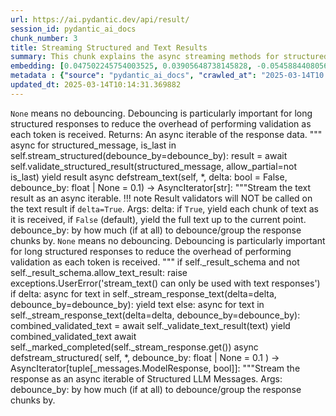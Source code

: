 ```yaml
---
url: https://ai.pydantic.dev/api/result/
session_id: pydantic_ai_docs
chunk_number: 3
title: Streaming Structured and Text Results
summary: This chunk explains the async streaming methods for structured messages and text results. It details the use of debouncing to manage validation overhead and describes the behavior of the `stream_text` method, including the impact of the `delta` parameter on result handling.
embedding: [0.047502245754003525, 0.03905648738145828, -0.0545884408056736, -0.005162727553397417, 0.01124727912247181, 0.03438041731715202, -0.008610554039478302, -0.004537020344287157, 0.012308148667216301, 0.024039514362812042, -0.009939216077327728, 0.0256462674587965, -0.00573693634942174, -0.00762178236618638, 0.012040356174111366, 0.019631240516901016, 0.024183709174394608, 0.003834065515547991, 0.019353147596120834, 0.026037657633423805, 0.040848635137081146, -0.019239850342273712, 0.03155830129981041, -0.0071737454272806644, -0.008641453459858894, 0.0017252007964998484, -0.03355644270777702, 0.04873821139335632, -0.03468941152095795, -0.012266949750483036, -0.06311660259962082, -0.014656482264399529, 0.020578812807798386, -0.0036409462336450815, -0.00639096787199378, 0.032650068402290344, -0.017087211832404137, 0.05615399777889252, 0.0026521743275225163, -0.014955173246562481, 0.041425418108701706, -0.04321756586432457, -0.02117619663476944, -0.01387370377779007, -0.007137696258723736, 0.028241794556379318, 0.022556357085704803, 0.006015028338879347, 0.047502245754003525, 0.03685234859585762, -0.027397219091653824, 0.021773578599095345, 0.03423622250556946, -0.0020045803394168615, 0.0018500847509130836, -0.058996718376874924, -0.023936517536640167, 0.013914902694523335, 0.002948290901258588, -0.03837670385837555, 0.02539907582104206, -0.014862475916743279, -0.01723140850663185, -0.032073285430669785, -0.011288478039205074, -0.00646306574344635, -0.023874718695878983, 0.0320114865899086, -0.020589113235473633, -0.005018531810492277, 0.03184669092297554, 0.005010806955397129, -0.030260536819696426, 0.0052013518288731575, -0.04993297532200813, -0.004385099746286869, 0.029024571180343628, 0.012833434157073498, -0.011113382875919342, -0.028221195563673973, -0.01344111654907465, -0.020259521901607513, -0.010866190306842327, -0.018858762457966805, -0.013307220302522182, -0.009429381228983402, -0.013842805288732052, 0.012359647080302238, 0.007441537920385599, 0.007338540628552437, -0.012740736827254295, -0.0022569231223315, -0.03514259681105614, 0.016963616013526917, 0.031249308958649635, -0.012689238414168358, 0.013266021385788918, -0.028324192389845848, -0.010253357701003551, -0.032073285430669785, 0.06497054547071457, 0.014491686597466469, -0.05631879344582558, -0.013863404281437397, 0.010248207487165928, 0.0190853551030159, 0.018209880217909813, -0.0056493887677788734, -0.0726335272192955, -0.05071575194597244, -0.025708066299557686, 0.014986072666943073, 0.030054543167352676, -0.000447071623057127, 0.013544113375246525, -0.02241216041147709, -0.05244610458612442, -0.00558244064450264, -0.0016878643073141575, 0.006303420290350914, 0.0030152390245348215, 0.010866190306842327, 0.0016234911745414138, 0.0035611235070973635, -0.0010673070792108774, -0.036337364464998245, 0.02704702876508236, -0.058914318680763245, -0.020908404141664505, -0.01139147486537695, 0.07374589890241623, -0.012946730479598045, -0.01699451543390751, -0.024142511188983917, -0.025378476828336716, 0.004403124563395977, -0.047255050390958786, 0.03627556562423706, -0.015161167830228806, 0.014120897278189659, -0.05656598508358002, -0.028591984882950783, 0.05034496262669563, 0.005417645443230867, 0.016191137954592705, 0.02614065445959568, -0.01247294433414936, 0.005463994108140469, -0.047090254724025726, 0.009074040688574314, 0.024266107007861137, 0.007668131031095982, -0.05050975829362869, 0.05491803213953972, 0.0007563846884295344, -0.00911009032279253, 0.005095779430121183, 0.010243058204650879, 0.037037745118141174, -0.03905648738145828, 0.001364711089991033, -0.009758971631526947, -0.002045779023319483, -0.0002161329030059278, 0.006694809067994356, -0.017993586137890816, -0.0066999588161706924, -0.029889747500419617, 0.01360591221600771, 0.015161167830228806, 0.032196883112192154, 0.011587169021368027, -0.018807264044880867, 0.028550785034894943, -0.02270055189728737, -0.041219424456357956, -0.08915425837039948, -0.04136361926794052, -8.93680589797441e-06, -0.04503031447529793, -0.03390663117170334, -0.011422374285757542, -0.03866509720683098, -0.04416513815522194, -0.00653516361489892, 0.013513214886188507, 0.03131110593676567, -0.015820348635315895, -0.0050005074590444565, 0.02059941180050373, -0.028694981709122658, 0.04128122329711914, -0.02568746730685234, -0.013987001031637192, -0.05178692191839218, 0.006169524043798447, 0.04507151246070862, 0.02028012089431286, 0.0005487812450155616, 0.003965386655181646, 0.03394783288240433, 0.0028993673622608185, -0.01381190586835146, -0.03147590160369873, 0.06410536915063858, -0.003880414180457592, -0.017004813998937607, 0.010083412751555443, -0.023400932550430298, -0.0422699935734272, 0.009213087148964405, -0.012740736827254295, -0.009516928344964981, -0.0055463919416069984, -0.007106797304004431, -0.01973423734307289, -0.017942087724804878, -0.03267066925764084, 0.0018166106892749667, -0.012658338993787766, -0.009177038446068764, 0.038850490003824234, 0.02754141390323639, 0.01751979999244213, -0.02622305229306221, 0.04222879558801651, -0.02581106312572956, -0.011793163605034351, -0.007925624027848244, 0.013183623552322388, -0.004619418177753687, -0.03833550587296486, -0.012153653427958488, -0.017797892913222313, 0.03841790556907654, -0.05351727455854416, -0.02671743743121624, 0.007616632618010044, 0.03374183923006058, -0.003375728614628315, -0.04404154419898987, -0.01904415711760521, 0.026738036423921585, 0.02294774539768696, -0.029827948659658432, 0.007271592505276203, -0.014275392517447472, -0.036296162754297256, 0.02015652507543564, 0.05055095627903938, -0.0074878865852952, -0.06797806173563004, -0.007014099974185228, -0.04004525765776634, -0.038108911365270615, -0.026779236271977425, -0.02828299254179001, 0.0024667796678841114, -0.03139350563287735, -0.017921488732099533, 0.07135636359453201, 0.046472273766994476, -0.06233382225036621, 0.04548350349068642, 0.004714690614491701, -0.03335044905543327, 0.029910346493124962, -0.03320625424385071, 0.031784892082214355, 0.01674732193350792, 0.01358531229197979, 7.958132482599467e-05, -0.0087187010794878, 0.01657222770154476, -0.029807349666953087, 0.015789449214935303, 0.0008426447166129947, -0.06015028432011604, 0.028859777376055717, -0.0018475097604095936, 0.014491686597466469, 0.0030796120408922434, 0.00785867590457201, 0.012236051261425018, -0.02770620957016945, -0.007472436875104904, 0.058213938027620316, -0.04109582677483559, 0.04350595921278, 0.04383555054664612, 0.02125859260559082, 0.007369439583271742, -0.012524442747235298, -0.009903167374432087, 0.006416717078536749, -0.046801865100860596, 0.02121739462018013, 0.037202537059783936, -0.015192066319286823, -0.00034117777249775827, -0.016644325107336044, 0.0026650489307940006, 0.0062261722050607204, 0.018354076892137527, 0.010294556617736816, 0.06192183494567871, -0.02986914850771427, -0.0041816807352006435, 0.0021668006666004658, 0.012359647080302238, -0.0005008231964893639, 0.05446484684944153, -0.02717062458395958, 0.00535584706813097, -0.03845910355448723, -0.03592537343502045, 0.037861719727516174, 0.007724779658019543, 0.04049844294786453, -0.06542373448610306, -0.022824149578809738, 0.015583455562591553, 0.03592537343502045, -0.002956015756353736, 0.00017074981587938964, -0.0197033379226923, 0.004220304545015097, -0.005216801073402166, -0.020784806460142136, -0.015748251229524612, -0.03623436763882637, -0.04088983312249184, -0.012380247004330158, 0.00017010608280543238, -0.017458001151680946, -0.028406590223312378, 0.027191223576664925, -0.028900975361466408, 0.05079815164208412, 0.07498186081647873, 0.029024571180343628, 0.03866509720683098, 0.010618996806442738, -0.018807264044880867, -0.046431075781583786, -0.0020329044200479984, 0.01953854225575924, -0.004490671679377556, -0.017756693065166473, 0.006020178087055683, 0.017869990319013596, -0.0010370516683906317, -0.028509587049484253, -0.04259958490729332, 0.03751153126358986, 0.0074775866232812405, -0.01916775293648243, 0.04072503745555878, 0.024884089827537537, -0.02035222016274929, -0.02498708665370941, -0.03415382653474808, -0.011937359347939491, 0.03930367901921272, 0.010979486629366875, 0.03714074194431305, -0.05022136867046356, -0.015737950801849365, -0.05224011093378067, -0.015655552968382835, 0.06192183494567871, 0.02986914850771427, 0.056895576417446136, 0.014852176420390606, -0.02647024393081665, 0.01147387269884348, 0.015161167830228806, 0.009712622500956059, 0.0040297601372003555, 0.036749351769685745, -0.01372950803488493, 0.020620012655854225, -0.023833520710468292, -0.02597585879266262, -0.011267878115177155, 0.07172715663909912, -0.01764339581131935, -0.002675348659977317, 0.02457509934902191, 0.014378389343619347, -0.02036251872777939, -0.01817898079752922, -0.005134403705596924, 0.03833550587296486, 0.019033856689929962, 0.04035424813628197, -0.001977543579414487, 0.014316591434180737, 0.03275306522846222, -0.03316505253314972, 0.06653609871864319, 0.038026515394449234, -0.0061540743336081505, 0.03497780114412308, 0.014769778586924076, 0.030466530472040176, 0.04018945246934891, -0.019425245001912117, 0.04095163196325302, -0.002372794784605503, 0.024966487661004066, -0.04354715719819069, 0.0014548335457220674, -0.04140481725335121, -0.014059099368751049, -0.021608782932162285, -0.02257695607841015, 0.02129979245364666, 0.04956218600273132, 0.05384686216711998, -0.03370063751935959, -0.0611390545964241, -0.019322248175740242, -0.023462731391191483, 0.045813094824552536, 0.06414657086133957, 0.0389946885406971, -0.04128122329711914, -0.023833520710468292, -0.017252007499337196, -0.015789449214935303, -0.019394347444176674, 0.03868569806218147, -0.016355933621525764, -0.008481808006763458, 0.014738879166543484, -0.023648126050829887, -0.0051215291023254395, -0.03718193992972374, -0.048614613711833954, 0.05125133693218231, 0.0023135715164244175, -0.057925548404455185, 0.005170452408492565, -0.04651347175240517, 0.03077552281320095, -0.011875561438500881, 0.005798734724521637, 0.032196883112192154, -0.021979572251439095, 0.014718280173838139, 0.02092900313436985, 0.015943944454193115, -0.032032087445259094, -0.020053528249263763, -0.04280557855963707, 0.05603040009737015, 0.01058809831738472, 0.04095163196325302, -0.05421765148639679, 0.005108654033392668, -0.03800591453909874, -0.029106969013810158, 0.03312385454773903, -0.04169321060180664, -0.01699451543390751, -0.013029128313064575, 0.010006164200603962, 0.0027500216383486986, 0.048079028725624084, 0.024183709174394608, 0.03032233566045761, -0.0040220352821052074, 0.04113702476024628, 0.009800170548260212, -0.008821697905659676, 0.0709855780005455, -0.020290421321988106, 0.004964458290487528, -0.03398903086781502, 0.0017651121597737074, -0.049644581973552704, -0.04375315085053444, -0.021155595779418945, -0.029724951833486557, 0.0075342352502048016, -0.007343690376728773, -0.047790635377168655, -0.017633097246289253, -0.03491600230336189, 0.020208023488521576, 0.0348954051733017, -0.02241216041147709, -0.006143774837255478, 0.03337104618549347, -0.05009777098894119, -0.05557721480727196, -0.01682971976697445, 0.05195171758532524, -0.011175180785357952, -0.010299705900251865, -0.010021613910794258, -0.01985783316195011, -0.006875053979456425, 0.03850030153989792, 0.005350697319954634, -0.023606926202774048, -0.0021281768567860126, -0.008950444869697094, 0.033020857721567154, -0.0001557830546516925, -0.028715580701828003, 0.03957147151231766, 0.025543270632624626, -0.0029328414238989353, 0.004434023518115282, -0.020537614822387695, -0.018611568957567215, -0.03452461585402489, 0.015078769996762276, -0.009501478634774685, -0.024204310029745102, 0.029415961354970932, 0.00022852473193779588, -0.033268049359321594, 0.001476720324717462, -0.029024571180343628, 0.005711187142878771, 0.03192909061908722, 0.03977746516466141, 0.020784806460142136, 0.019105954095721245, -0.0012707262067124248, 0.03217628225684166, -0.0033345299307256937, -0.037326134741306305, 0.012411145493388176, -0.0007879275362938643, -0.01278193574398756, 0.008445759303867817, -0.01253474224358797, -0.0060510775074362755, -0.019888732582330704, -0.0029328414238989353, 0.008759899996221066, 0.00754968449473381, 0.011515071615576744, -0.016685523092746735, 0.006808105856180191, 0.014790378510951996, 0.0009604475926607847, -0.02799460105597973, 0.04540110379457474, -0.014028199948370457, -0.005077755078673363, 0.013966401107609272, -0.018374675884842873, 0.024554500356316566, -0.00839426089078188, 0.002953440649434924, 0.007142846006900072, -0.006184973753988743, 0.014357790350914001, 0.0051756021566689014, -0.06015028432011604, 0.01608814112842083, 0.027520814910531044, 0.04371195286512375, 0.026449644938111305, 0.04150781407952309, 0.014677081257104874, -0.038108911365270615, 0.00792047381401062, 0.004349051043391228, -0.02187657542526722, -0.045648299157619476, 0.004714690614491701, -0.0052734497003257275, -0.04470072314143181, 0.047255050390958786, -0.015511357225477695, -0.029930945485830307, 0.02708822675049305, -0.016561927273869514, -0.016057241708040237, 0.03503959998488426, -0.0036280713975429535, 0.01410029735416174, -0.004691516049206257, -0.013616211712360382, 0.006736007984727621, 0.02162938378751278, 0.005772985517978668, 0.0348954051733017, -0.059326305985450745, -0.015398060902953148, -0.0018874211236834526, -0.01945614442229271, -0.04507151246070862, 0.004387674853205681, 0.03335044905543327, 0.005690587684512138, -0.011690166778862476, 0.037861719727516174, 0.008651752956211567, 0.019672438502311707, 0.01735500432550907, -0.027273621410131454, -0.020743608474731445, 0.021237993612885475, 0.006231322418898344, 0.004034909885376692, 0.009722922928631306, -0.04107522964477539, -0.013193923979997635, 0.0332474522292614, -0.011865261942148209, 0.03126990795135498, 0.022844748571515083, -0.024719294160604477, -0.009218237362802029, 0.018117183819413185, 0.007601183373481035, 0.016469230875372887, 0.0332474522292614, -0.019023558124899864, -0.023009544238448143, 0.004755889531224966, -0.028447788208723068, 0.016675224527716637, -0.0201153252273798, 0.010546899400651455, 0.023977715522050858, 0.03262946754693985, -0.011875561438500881, -0.02539907582104206, 0.02787100523710251, 0.014821277000010014, -0.058172740042209625, 0.008033771067857742, 0.01695331558585167, 0.04490672051906586, 0.03751153126358986, 0.027562012895941734, -0.011515071615576744, -0.012915831990540028, -0.03106391429901123, -0.00857450533658266, 0.002809244906529784, -0.009501478634774685, 0.03386543318629265, 0.001049926271662116, 0.027397219091653824, 0.02618185244500637, 0.026696838438510895, -0.024678096175193787, -0.057554759085178375, -0.009506628848612309, 0.01608814112842083, 0.006622711196541786, 0.02121739462018013, 0.018364375457167625, -0.020784806460142136, 0.03950967267155647, -0.0508805476129055, 0.031702496111392975, 0.010639596730470657, -0.002793795196339488, 0.022391561418771744, 0.03555458411574364, 0.031496502459049225, -0.009836219251155853, 0.028035800904035568, -0.04408274218440056, 0.003975686617195606, 0.009434530511498451, -0.005144703201949596, -0.02684103511273861, -0.014965472742915154, 0.02036251872777939, 0.019682738929986954, 0.028097597882151604, -0.02733542025089264, -0.03946847468614578, 0.009511779062449932, -0.028839176520705223, 0.04099282994866371, 0.0065969619899988174, 0.01307032722979784, 0.04074563831090927, 0.011401774361729622, -0.03491600230336189, 0.014543185010552406, -0.005458844359964132, 0.040807437151670456, 0.0061231753788888454, 0.002680498640984297, 0.03085791878402233, 0.017746394500136375, -0.012833434157073498, -0.00426922831684351, -0.009161588735878468, 0.002285247202962637, 0.017385903745889664, 0.0010640884283930063, 0.012246350757777691, -0.009424231015145779, -0.009516928344964981, 0.014398989267647266, 0.017138710245490074, -0.0051833270117640495, -0.007812327239662409, 0.030796121805906296, 0.0275002159178257, -0.019682738929986954, -0.03495720401406288, -0.0071634454652667046, -0.016634024679660797, -0.006066526751965284, -0.03238227590918541, -0.005520642269402742, 0.0024757918436080217, -0.0020071552135050297, -0.0052734497003257275, 0.017087211832404137, -0.037532128393650055, 0.01944584585726261, 0.0207230094820261, 0.006298270542174578, 0.03081672079861164, -0.018281977623701096, 0.013224822469055653, 0.03726433590054512, -0.0258522629737854, -0.021320391446352005, -0.014512285590171814, -0.014934574253857136, -0.01253474224358797, -0.016366232186555862, -0.0008001584210433066, -0.03205268457531929, -0.021732380613684654, -0.00017316380399279296, 0.04045724496245384, -0.019394347444176674, -0.011206080205738544, -0.01612933911383152, 0.03644036129117012, -0.015253865160048008, 0.019064756110310555, -0.007302491459995508, 0.0026161253917962313, -0.01694301702082157, 0.03015753999352455, 0.02548147365450859, 0.00434132618829608, 0.04441233351826668, 0.004565344657748938, -0.03131110593676567, -0.016798820346593857, -0.04371195286512375, 0.011927059851586819, -0.035060200840234756, 0.015027271583676338, -0.010387253947556019, 0.011484172195196152, -0.0414460189640522, 0.06307540088891983, 0.024389704689383507, -0.003975686617195606, -0.0023071342147886753, -0.0258522629737854, 0.0022427609656006098, 0.04972698166966438, 0.03520439565181732, -0.02183537743985653, 0.006854454521089792, 0.025234280154109, 0.018889661878347397, -0.038809292018413544, 0.023545127362012863, 0.016634024679660797, 0.002837568987160921, -0.00513955345377326, 0.011566570028662682, 0.02782980538904667, -0.007019249722361565, -0.012225750833749771, 0.04507151246070862, -0.006087126210331917, 0.001599029405042529, -0.02774740755558014, 0.013338119722902775, -0.012895232066512108, -0.027356019243597984, -0.03833550587296486, 0.00341692753136158, -0.05545361712574959, -0.011587169021368027, 0.014697680249810219, -0.012483243830502033, -0.0005848301807418466, -0.035060200840234756, -0.004004010930657387, 0.011113382875919342, -0.012431745417416096, -0.025296078994870186, -0.003844365244731307, -0.010917688719928265, -0.004050359595566988, -0.022762350738048553, 0.008646603673696518, 0.025234280154109, -0.011144282296299934, -0.016520729288458824, 0.015696752816438675, -0.04420633986592293, -0.03635796159505844, 0.007626932580024004, -0.04424753785133362, 0.004122457467019558, -0.002809244906529784, -0.05108654126524925, 0.016922418028116226, -0.036872949451208115, 0.0223709624260664, -0.012740736827254295, -0.01352351438254118, 0.007590883411467075, 0.006766906939446926, -0.0336594395339489, -0.026655640453100204, 0.016036642715334892, 0.015913046896457672, 0.01699451543390751, -0.009645674377679825, -0.01307032722979784, 0.006967751309275627, -0.017869990319013596, -0.009568426758050919, -0.002027754671871662, 0.023833520710468292, -0.00843030959367752, -0.03164069727063179, -0.015851248055696487, -0.007668131031095982, 0.009068891406059265, -0.0036769951693713665, -0.029209965839982033, -0.04420633986592293, 0.0031929088290780783, 0.0332474522292614, 0.05359967052936554, -0.02630545012652874, -0.015171467326581478, -0.005479443818330765, 0.046801865100860596, 0.02167058177292347, -0.003813466290012002, 0.0085178567096591, 0.0016016042791306973, 0.018704267218708992, 0.0008111018687486649, -0.016551628708839417, -0.010876489803195, -0.002218299312517047, -0.012936430983245373, 0.023256735876202583, 0.002322583692148328, 0.005345547571778297, 0.0006250634323805571, 0.01093828771263361, 0.0006092920084483922, -0.0016930141719058156, 0.027232423424720764, -0.036460958421230316, 0.013060027733445168, 0.010721994563937187, -0.005268299486488104, 0.011298777535557747, 0.009702323004603386, -0.01714901067316532, 0.013420517556369305, 0.03353584185242653, -0.007117096800357103, 0.003434952115640044, 0.05071575194597244, 0.036872949451208115, 0.016108740121126175, 0.019116254523396492, 0.004676066804677248, -0.029457159340381622, -0.012349347583949566, 0.031949687749147415, -0.031084513291716576, 0.019147153943777084, -0.009326383471488953, 0.018199581652879715, 0.029395360499620438, 0.01777729205787182, 0.010325455106794834, 0.010804391466081142, -0.002599388360977173, -0.03514259681105614, 0.012596541084349155, 0.016716422513127327, -0.0019234701758250594, 0.00037787045584991574, -0.008126468397676945, 0.04206399992108345, 0.029477758333086967, 0.002370219910517335, -0.005059730727225542, 0.04010705649852753, -0.021237993612885475, 0.008579655550420284, 0.01383250579237938, -0.010927988216280937, 0.008183116093277931, -0.011030985042452812, -0.018395274877548218, -0.005633939057588577, 0.013389618135988712, -0.019270749762654305, -0.036666952073574066, -0.015377460978925228, -0.0021951249800622463, -0.0076784309931099415, 0.014337191358208656, 0.000894143246114254, -0.004349051043391228, -0.017138710245490074, 0.002907091984525323, 0.007482736371457577, 0.005603040102869272, -0.010598397813737392, -0.029745550826191902, 0.01956944167613983, -0.012514143250882626, 0.06221022456884384, -0.010577797889709473, -0.06694809347391129, -0.020249221473932266, 0.013945802114903927, 0.018148081377148628, -0.03466881066560745, 0.009115239605307579, 0.041343022137880325, 0.012709837406873703, -0.0025054034776985645, 0.005015956703573465, -0.005412495695054531, -0.041713811457157135, -0.028839176520705223, -0.038438502699136734, 0.014059099368751049, -0.008898946456611156, 0.003846940351650119, 0.014460787177085876, 0.0014651331584900618, -0.0139561016112566, -0.002366357482969761, -0.03164069727063179, -0.023030143231153488, -0.009331533685326576, -0.03578117862343788, 0.05397045984864235, -0.04453593119978905, -0.025831663981080055, 0.030054543167352676, -0.0018384975846856833, -0.015531957149505615, 0.011442973278462887, 0.04519511014223099, -0.00792047381401062, -0.022432759404182434, 0.06513534486293793, -0.013616211712360382, 0.03213508427143097, 0.015686452388763428, 0.058131542056798935, 0.02494588866829872, -0.00264702457934618, -0.018354076892137527, 0.047996629029512405, -0.05953230336308479, 0.0033216553274542093, 0.023318534716963768, 0.025007685646414757, -0.009985565207898617, 0.019311949610710144, -0.016809120774269104, 0.014862475916743279, 0.029271764680743217, 0.029560156166553497, -0.01859096996486187, 0.02294774539768696, 0.001474145450629294, 0.03520439565181732, 0.01300852932035923, 0.009949516505002975, 0.004822837188839912, 0.04329996556043625, 0.0005252850241959095, -0.015016971156001091, -0.05298168957233429, -0.01352351438254118, -0.01830257847905159, 0.026326049119234085, 0.0028993673622608185, -0.018663067370653152, -0.015449559316039085, -0.010129760950803757, 0.01372950803488493, -0.029457159340381622, -0.017056314274668694, 0.01879696361720562, -0.009815620258450508, -0.020620012655854225, -0.0340508297085762, 0.041343022137880325, -0.03759392723441124, -0.006942002102732658, 0.00043645003461278975, 0.020815705880522728, 0.028262393549084663, -0.00860025454312563, 0.028530186042189598, -0.014924273826181889, -0.008667202666401863, 0.032114483416080475, 0.016726722940802574, -0.03953027352690697, -0.01706661283969879, 0.0008374948520213366, 0.014707980677485466, 0.01350291445851326, -0.00917188823223114, 0.042043399065732956, -0.04354715719819069, -0.0550004318356514, 0.013945802114903927, 0.025419674813747406, -0.0019646689761430025, -0.00012584953219629824, -0.006097426172345877, 0.0398186631500721, -0.026078855618834496, 0.034009627997875214, -0.014501986093819141, 0.016397131606936455, 0.006045927293598652, -0.03388603404164314, 0.0008233327534981072, 0.0027680459897965193, 0.007529085036367178, 0.04130182042717934, 0.004513846244663, 0.046678267419338226, -0.012030056677758694, 0.016901817172765732, -0.01093828771263361, -0.018251080065965652, -0.012751036323606968, -0.009892867878079414, 0.0070604486390948296, 0.015861546620726585, -0.06365218758583069, -0.00962507538497448, 0.004511271137744188, 0.024904688820242882, -0.010397553443908691, 0.007580583915114403, 0.012019757181406021, -0.04313516989350319, 0.02986914850771427, 0.027974002063274384, -0.012163952924311161, -0.021855976432561874, -0.01698421500623226, -0.020372819155454636, -0.0010061525972560048, -0.0726335272192955, 0.04210519790649414, -0.03934487700462341, 0.015398060902953148, 0.011968258768320084, 0.013235121965408325, 0.0016067541437223554, -0.005046856123954058, 0.008687802590429783, -0.0201050266623497, 0.006056227255612612, 0.030342934653162956, 0.0009758971864357591, 0.018034785985946655, 0.02158818393945694, -0.07786577939987183, 0.018405575305223465, 0.032814864069223404, -0.00783807598054409, -0.0009469292126595974, 0.0009012242662720382, -0.009470580145716667, -0.029683753848075867, -0.013018828816711903, -0.024822290986776352, -0.024142511188983917, -0.004786788485944271, 0.024163110181689262, 0.0174374021589756, 0.0002755171444732696, -0.0014522585552185774, 0.028303593397140503, -0.0020766782108694315, 0.0002766436664387584, 0.008044070564210415, -0.027397219091653824, 0.02047581598162651, 0.011422374285757542, 0.007420938462018967, -0.013595611788332462, -0.008723851293325424, 0.01999172940850258, -0.01665462553501129, 0.010752893052995205, 0.008548756130039692, -0.006205572746694088, 0.003965386655181646, 0.03403022885322571, 0.04461832717061043, -0.02003292925655842, -0.03394783288240433, -0.02191777527332306, -0.024636896327137947, 0.0021101522725075483, -0.037449732422828674, -0.0026367248501628637, -0.03411262854933739, -0.011453273706138134, -0.009115239605307579, 0.02142338827252388, 0.0071016475558280945, 0.023236136883497238, 0.02167058177292347, 0.036337364464998245, 0.0004853736609220505, 0.048243824392557144, -0.006396117620170116, 0.04956218600273132, -0.009115239605307579, 0.00865690317004919, -0.017900889739394188, -0.019095655530691147, -0.0008889933815225959, 0.007523935288190842, -0.016685523092746735, 0.02212376892566681, 0.031414102762937546, -0.0029199665877968073, 0.018148081377148628, 0.03345344588160515, 0.0035662732552736998, 0.0016466655069962144, 0.05042736232280731, 0.023256735876202583, 0.03351524472236633, 0.0015217815525829792, 0.0406220406293869, 0.013348419219255447, -0.021732380613684654, -0.04873821139335632, 0.000858738028910011, 0.0004161724937148392, 0.030590128153562546, 0.03419502452015877, 0.03023993782699108, -0.011278178542852402, 0.009146139025688171, -0.023998314514756203, -0.021196795627474785, -0.03126990795135498, -0.021608782932162285, -0.03664635494351387, -0.022061970084905624, -0.013090926222503185, 0.013235121965408325, -0.008821697905659676, 0.016592826694250107, -0.0385621003806591, 0.003182609099894762, 0.0030615876894444227, 0.023668725043535233, 0.007147996220737696, -0.024554500356316566, 0.026655640453100204, -0.03073432296514511, 0.03275306522846222, 0.004119882360100746, 0.028015200048685074, -0.02679983526468277, 0.0211349967867136, -0.01352351438254118, 0.02286534756422043, 0.03602837398648262, -0.0060819764621555805, -0.018415873870253563, 0.009923767298460007, 0.006720558274537325, 0.0036718451883643866, 0.0022800974547863007, 0.01218455284833908, -0.04614268243312836, -0.003342254552990198, 0.013060027733445168, -0.05347607284784317, 0.03644036129117012, 0.0018024485325440764, -0.011896160431206226, -0.042043399065732956, -0.018003886565566063, -0.014996372163295746, -0.005330097861588001, -0.012339048087596893, -0.0139561016112566, 0.023339133709669113, 0.048079028725624084, 0.00529404915869236, -0.005239975638687611, -0.024266107007861137, -0.011844662018120289, -0.0013209372991696, 0.023380333557724953, 0.014419588260352612, -0.04523630812764168, -0.0030178138986229897, -0.02568746730685234, 0.006504264660179615, 0.025955259799957275, 0.02154698595404625, -0.0126171400770545, 0.003105361480265856, 0.005633939057588577, 0.00249767885543406, -0.008976194076240063, -0.0160057432949543, -0.0022839598823338747, -0.006617560982704163, 0.03023993782699108, 0.030260536819696426, 0.0007699030102230608, -0.00676175719127059, 0.015078769996762276, -0.011257578618824482, -0.006499114446341991, 0.007307641673833132, 0.047790635377168655, 0.010824991390109062, -0.012143353931605816, -0.016561927273869514, -0.021855976432561874, -0.005474293604493141, 0.0027062478475272655, 0.012802534736692905, 0.03932427987456322, -0.01999172940850258, -0.03918008133769035, -0.00025572237791493535, -0.0009192487923428416, 0.017818491905927658, 0.0006089701200835407, -0.0005288255633786321, -0.01719020865857601, -0.024595698341727257, 0.02667623944580555, -0.015367161482572556, -0.030878519639372826, 0.01375010795891285, 0.010752893052995205, 0.005566991399973631, 0.01904415711760521, -0.04169321060180664, -0.013039427809417248, -0.006864754017442465, -0.012936430983245373, 0.004449473228305578, -0.0020805406384170055, 0.02531667798757553, 0.03065192513167858, -0.03495720401406288, -0.016891518607735634, 0.035678181797266006, 0.03905648738145828, -0.026655640453100204, 0.0029740401078015566, 0.00667935935780406, 0.024101313203573227, -0.016304435208439827, -0.0070604486390948296, -0.00388813903555274, -0.015624654479324818, 0.04029244929552078, 0.014780078083276749, -0.020249221473932266, -0.02179417759180069, -0.02659384161233902, 0.006293120328336954, -0.012112454511225224, -0.02232976257801056, -0.014316591434180737, -0.024142511188983917, 0.024348504841327667, 0.03320625424385071, 0.01085588987916708, 0.024307306855916977, 0.03197028860449791, 0.037161339074373245, -0.013338119722902775, -0.004624567925930023, 0.007153145968914032, 0.03382423520088196, 0.006066526751965284, 0.01989903301000595, 0.0056493887677788734, -0.012133053503930569, 9.116849105339497e-05, -0.004930984228849411, -0.010845590382814407, -0.015171467326581478, 0.04931499436497688, -0.01520236674696207, -0.0170254148542881, -0.017869990319013596, -0.015006671659648418, -0.028921574354171753, -0.012596541084349155, 0.0021874001249670982, 0.008214015513658524, 0.0010396265424787998, -0.047502245754003525, 0.02195897325873375, -0.006257071625441313, 0.04000405967235565, 0.01547015830874443, 0.012524442747235298, 0.04947979003190994, 0.028221195563673973, 0.006375518161803484, -0.01360591221600771, -0.014944873750209808, 0.02618185244500637, 0.023174338042736053, -0.018745465204119682, -0.04284677654504776, 0.024121912196278572, -0.008420010097324848, -0.03499840199947357, 0.01966213993728161, -0.012122754007577896, 0.0006649747956544161, -0.015192066319286823, 0.026449644938111305, 0.005288898944854736, -0.0029714652337133884, 0.02154698595404625, 0.013595611788332462, -0.005603040102869272, 0.005927480757236481, 0.01218455284833908, -0.009547827765345573, -0.007235543802380562, 0.0015024696476757526, -0.010037063620984554, -0.004122457467019558, -0.011216379702091217, -0.04251718521118164, 0.012205151841044426, 0.004361925646662712, -0.024224909022450447, 0.00341692753136158, 0.010479951277375221, 0.023545127362012863, -0.025419674813747406, -0.014955173246562481, -0.03213508427143097, 0.05331128090620041, -0.028653781861066818, 0.03126990795135498, 0.033020857721567154, -0.009861968457698822, 0.04231119155883789, 0.007256142795085907, 0.04006585851311684, -0.01130907703191042, 0.027891604229807854, -0.016932716593146324, 0.011000086553394794, -0.0023818069603294134, 0.014512285590171814, -0.031166911125183105, -0.04412394016981125, 0.017334405332803726, -0.016263235360383987, 0.021402789279818535, -0.023009544238448143, 0.015810048207640648, -0.015171467326581478, -0.007642381824553013, 0.009449980221688747, -0.023483330383896828, 0.005644239019602537, -0.02274175174534321, -0.027891604229807854, -0.008641453459858894, -0.036048971116542816, -0.03118751011788845, 0.042084600776433945, 0.0029379911720752716, -0.022185567766427994, 0.007271592505276203, -0.018405575305223465, -0.020249221473932266, -0.006406417116522789, -0.01366771012544632, -0.035430990159511566, 0.021855976432561874, 0.005170452408492565, -0.007714479696005583, 0.015737950801849365, -0.005319798365235329, 0.00476876413449645, 0.008749600499868393, 0.003962812013924122, -0.015902746468782425, 0.007905024103820324, 0.03994226083159447, -0.031661298125982285, 0.006942002102732658, -0.013719208538532257, 0.0024191434495151043, -0.0035997473169118166, 0.044329933822155, 0.010371804237365723, 0.006885353475809097, -0.03479240834712982, -0.017509499564766884, -0.01974453590810299, -0.028015200048685074, -0.02663503959774971, -0.0006939427112229168, -0.019837234169244766, -0.010346055030822754, 0.002412706147879362, -0.0052734497003257275, -0.01387370377779007, -0.02642904594540596, 0.009774421341717243, -0.010335755534470081, -0.003859814954921603, -0.018055384978652, -0.03656395524740219, 0.04053964465856552, 0.04140481725335121, 0.017293207347393036, -0.06394057720899582, 0.057225167751312256, 0.011298777535557747, -0.007235543802380562, -0.02245336025953293, -0.020249221473932266, -0.048202626407146454, 0.020383117720484734, -0.012524442747235298, -0.02228856459259987, -0.006045927293598652, -0.005659688729792833, 0.02457509934902191, 0.0025131283327937126, 0.018487973138689995, -0.024224909022450447, 0.02200017310678959, 0.018621869385242462, 0.0008381385705433786, 0.033185653388500214, 0.02634664811193943, 0.021814778447151184, -0.006545463111251593, 0.017509499564766884, -0.04470072314143181, 0.006967751309275627, -0.009692023508250713, 0.0009939216542989016, 0.014069398865103722, -0.016757622361183167, -0.018869061022996902, -0.009728072211146355, -0.004882060922682285, 0.018086284399032593, 0.04259958490729332, 0.027191223576664925, -0.04610148444771767, 0.018333476036787033, -0.023112541064620018, 0.0017805617535486817, -0.018529171124100685, 0.007827776484191418, 0.021196795627474785, -0.0013582737883552909, 0.031372904777526855, 0.015830649062991142, 0.035472188144922256, -0.03425682336091995, 0.012977629899978638, 0.02795340307056904, 0.04301157221198082, 0.017509499564766884, 0.01658252626657486, -0.014934574253857136, -0.005572141148149967, -0.00845605880022049, 0.05339367687702179, 0.019641539081931114, -0.004797087982296944, 0.010129760950803757, 0.005443394649773836, 0.007575433701276779, -0.014141496270895004, 0.04029244929552078, 0.008543605916202068, 0.009403632022440434, 0.006962601561099291, 0.01218455284833908, 0.04412394016981125, 0.04387674853205681, 0.007657831534743309, 0.016561927273869514]
metadata : {"source": "pydantic_ai_docs", "crawled_at": "2025-03-14T10:14:31.369882", "url_path": "/api/result/", "chunk_size": 2005}
updated_dt: 2025-03-14T10:14:31.369882
---
```

`None` means no debouncing.
        Debouncing is particularly important for long structured responses to reduce the overhead of
        performing validation as each token is received.
    Returns:
      An async iterable of the response data.
    """
    async for structured_message, is_last in self.stream_structured(debounce_by=debounce_by):
      result = await self.validate_structured_result(structured_message, allow_partial=not is_last)
      yield result
  async defstream_text(self, *, delta: bool = False, debounce_by: float | None = 0.1) -> AsyncIterator[str]:
"""Stream the text result as an async iterable.
    !!! note
      Result validators will NOT be called on the text result if `delta=True`.
    Args:
      delta: if `True`, yield each chunk of text as it is received, if `False` (default), yield the full text
        up to the current point.
      debounce_by: by how much (if at all) to debounce/group the response chunks by. `None` means no debouncing.
        Debouncing is particularly important for long structured responses to reduce the overhead of
        performing validation as each token is received.
    """
    if self._result_schema and not self._result_schema.allow_text_result:
      raise exceptions.UserError('stream_text() can only be used with text responses')
    if delta:
      async for text in self._stream_response_text(delta=delta, debounce_by=debounce_by):
        yield text
    else:
      async for text in self._stream_response_text(delta=delta, debounce_by=debounce_by):
        combined_validated_text = await self._validate_text_result(text)
        yield combined_validated_text
    await self._marked_completed(self._stream_response.get())
  async defstream_structured(
    self, *, debounce_by: float | None = 0.1
  ) -> AsyncIterator[tuple[_messages.ModelResponse, bool]]:
"""Stream the response as an async iterable of Structured LLM Messages.
    Args:
      debounce_by: by how much (if at all) to debounce/group the response chunks by.